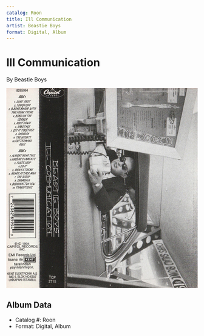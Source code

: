 ```yaml
---
catalog: Roon
title: Ill Communication
artist: Beastie Boys
format: Digital, Album
---
```


# Ill Communication

By Beastie Boys

![](../../assets/albumcovers/Beastie_Boys-Ill_Communication.png)

## Album Data

- Catalog #: Roon
- Format: Digital, Album

